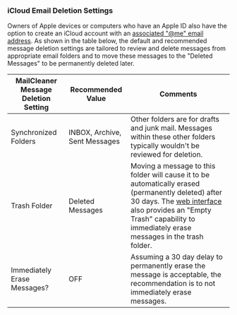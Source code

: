 ### iCloud Email Deletion Settings

Owners of Apple devices or computers who have an Apple ID also have the 
option to create an iCloud account with an [associated "@me" email address][AppleAtMe]. 
As shown in the table below, the default and recommended message deletion 
settings are tailored to review and delete messages from appropriate 
email folders and to move these messages to the "Deleted Messages" 
to be permanently deleted later.

MailCleaner Message Deletion Setting  | Recommended Value | Comments
------------- | ------------- | ----------
Synchronized Folders    | INBOX, Archive, Sent Messages    | Other folders are for drafts and junk mail. Messages within these other folders typically wouldn't be reviewed for deletion.
Trash Folder    | Deleted Messages    | Moving a message to this folder will cause it to be automatically erased (permanently deleted) after 30 days. The [web interface][iCloudWeb] also provides an "Empty Trash" capability to immediately erase messages in the trash folder.
Immediately Erase Messages?    | OFF    | Assuming a 30 day delay to permanently erase the message is acceptable, the recommendation is to not immediately erase messages.

[AppleAtMe]:http://support.apple.com/kb/PH2621
[iCloudWeb]:https://www.icloud.com/
